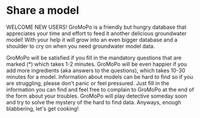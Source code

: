 # Share a model

WELCOME NEW USERS!
GroMoPo is a friendly but hungry database that appreciates your time and effort to feed it another delicious groundwater model!
With your help it will grow into an even bigger database and a shoulder to cry on when you need groundwater model data.

GroMoPo will be satisfied if you fill in the mandatory questions that are marked (*) which takes 1-2 minutes.
GroMoPo will be even happier if you add more ingredients (aka answers to the questions), which takes 10-30 minutes for a
model. Information about models can be hard to find so if you are struggling, please don't panic or feel pressured. Just
fill in the information you can find and feel free to complain to GroMoPo at the end of the form about your troubles.
GroMoPo will play detective someday soon and try to solve the mystery of the hard to find data. Anyways, enough
blabbering, let's get cooking!
